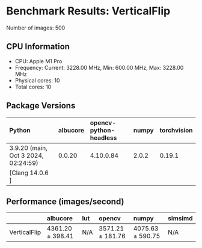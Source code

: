 # Benchmark Results: VerticalFlip

Number of images: 500

## CPU Information

- CPU: Apple M1 Pro
- Frequency: Current: 3228.00 MHz, Min: 600.00 MHz, Max: 3228.00 MHz
- Physical cores: 10
- Total cores: 10

## Package Versions

| Python                                | albucore   | opencv-python-headless   | numpy   | torchvision   |
|:--------------------------------------|:-----------|:-------------------------|:--------|:--------------|
| 3.9.20 (main, Oct  3 2024, 02:24:59)  | 0.0.20     | 4.10.0.84                | 2.0.2   | 0.19.1        |
| [Clang 14.0.6 ]                       |            |                          |         |               |

## Performance (images/second)

|              | albucore         | lut   | opencv           | numpy            | simsimd   |
|:-------------|:-----------------|:------|:-----------------|:-----------------|:----------|
| VerticalFlip | 4361.20 ± 398.41 | N/A   | 3571.21 ± 181.76 | 4075.63 ± 590.75 | N/A       |
